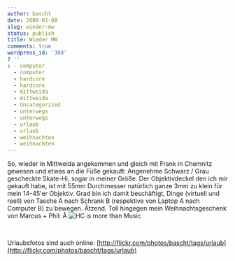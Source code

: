 ```yaml
---
author: bascht
date: 2008-01-08
slug: wieder-mw
status: publish
title: Wieder MW
comments: true
wordpress_id: '308'
? ''
: - computer
  - computer
  - hardcore
  - hardcore
  - mittweida
  - mittweida
  - Uncategorized
  - unterwegs
  - unterwegs
  - urlaub
  - urlaub
  - weihnachten
  - weihnachten
---
```


So, wieder in Mittweida angekommen und gleich mit Frank in Chemnitz
gewesen und etwas an die Füße gekauft: Angenehme Schwarz / Grau
gescheckte Skate-Hi, sogar in meiner Größe. Der Objektivdeckel den
ich mir gekauft habe, ist mit 55mm Durchmesser natürlich ganze 3mm
zu klein für mein 14-45'er Objektiv. Grad bin ich damit
beschäftigt, Dinge (virtuell und reell) von Tasche A nach Schrank B
(respektive von Laptop A nach Computer B) zu bewegen. Ätzend. Toll
hingegen mein Weihnachtsgeschenk von Marcus + Phil:
Â
![HC is more than Music](http://www.bascht.com/uploads/2008/01/hcimtm.jpg)

 

Urlaubsfotos sind auch online:
[http://flickr.com/photos/bascht/tags/urlaub](http://flickr.com/photos/bascht/tags/urlaub)



